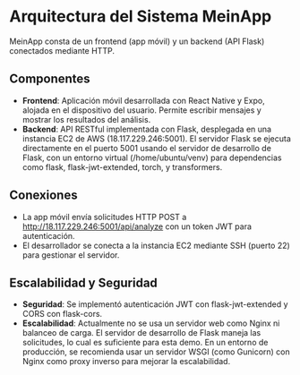 # Arquitectura del Sistema MeinApp

MeinApp consta de un frontend (app móvil) y un backend (API Flask) conectados mediante HTTP.

## Componentes
- **Frontend**: Aplicación móvil desarrollada con React Native y Expo, alojada en el dispositivo del usuario. Permite escribir mensajes y mostrar los resultados del análisis.
- **Backend**: API RESTful implementada con Flask, desplegada en una instancia EC2 de AWS (18.117.229.246:5001). El servidor Flask se ejecuta directamente en el puerto 5001 usando el servidor de desarrollo de Flask, con un entorno virtual (/home/ubuntu/venv) para dependencias como flask, flask-jwt-extended, torch, y transformers.

## Conexiones
- La app móvil envía solicitudes HTTP POST a http://18.117.229.246:5001/api/analyze con un token JWT para autenticación.
- El desarrollador se conecta a la instancia EC2 mediante SSH (puerto 22) para gestionar el servidor.

## Escalabilidad y Seguridad
- **Seguridad**: Se implementó autenticación JWT con flask-jwt-extended y CORS con flask-cors.
- **Escalabilidad**: Actualmente no se usa un servidor web como Nginx ni balanceo de carga. El servidor de desarrollo de Flask maneja las solicitudes, lo cual es suficiente para esta demo. En un entorno de producción, se recomienda usar un servidor WSGI (como Gunicorn) con Nginx como proxy inverso para mejorar la escalabilidad.
